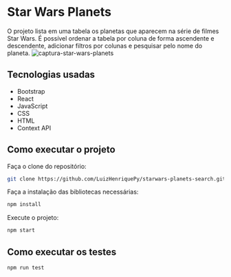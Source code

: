# Star Wars Planets
O projeto lista em uma tabela os planetas que aparecem na série de filmes Star Wars. É possível ordenar a tabela por coluna de forma ascendente e descendente, adicionar filtros por colunas e pesquisar pelo nome do planeta.
![captura-star-wars-planets](https://user-images.githubusercontent.com/66449676/201189615-2fb38c76-1243-483b-ab7a-00b7c4c1a18c.png)
## Tecnologias usadas
- Bootstrap
- React
- JavaScript
- CSS
- HTML
- Context API
## Como executar o projeto
Faça o clone do repositório:
```sh
git clone https://github.com/LuizHenriquePy/starwars-planets-search.git
```
Faça a instalação das bibliotecas necessárias:
```sh
npm install
```
Execute o projeto:
```sh
npm start
```
## Como executar os testes
```sh
npm run test
```
